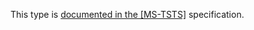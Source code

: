 This type is [documented in the [MS-TSTS]](https://learn.microsoft.com/en-us/openspecs/windows_protocols/ms-tsts/ff0e2998-fb8b-4dff-ab64-8427fad556eb) specification.
